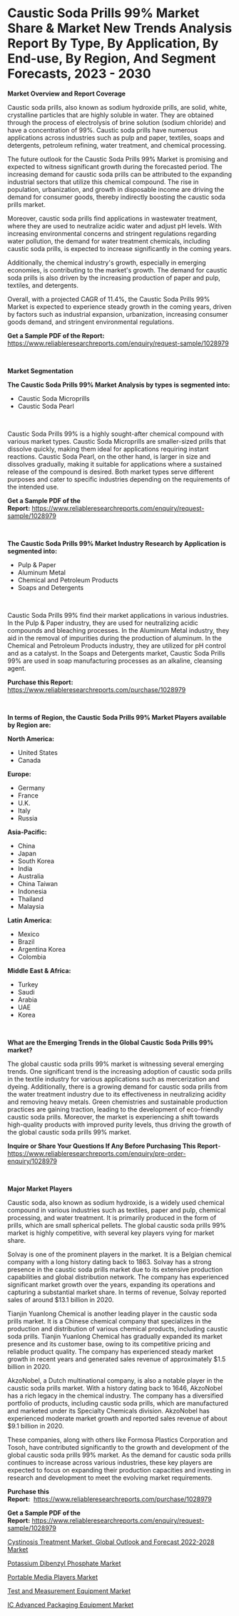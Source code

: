 <p><h1>Caustic Soda Prills 99% Market Share & Market New Trends Analysis Report By Type, By Application, By End-use, By Region, And Segment Forecasts, 2023 - 2030</h1></p><p><strong>Market Overview and Report Coverage</strong></p>
<p><p>Caustic soda prills, also known as sodium hydroxide prills, are solid, white, crystalline particles that are highly soluble in water. They are obtained through the process of electrolysis of brine solution (sodium chloride) and have a concentration of 99%. Caustic soda prills have numerous applications across industries such as pulp and paper, textiles, soaps and detergents, petroleum refining, water treatment, and chemical processing.</p><p>The future outlook for the Caustic Soda Prills 99% Market is promising and expected to witness significant growth during the forecasted period. The increasing demand for caustic soda prills can be attributed to the expanding industrial sectors that utilize this chemical compound. The rise in population, urbanization, and growth in disposable income are driving the demand for consumer goods, thereby indirectly boosting the caustic soda prills market.</p><p>Moreover, caustic soda prills find applications in wastewater treatment, where they are used to neutralize acidic water and adjust pH levels. With increasing environmental concerns and stringent regulations regarding water pollution, the demand for water treatment chemicals, including caustic soda prills, is expected to increase significantly in the coming years.</p><p>Additionally, the chemical industry's growth, especially in emerging economies, is contributing to the market's growth. The demand for caustic soda prills is also driven by the increasing production of paper and pulp, textiles, and detergents.</p><p>Overall, with a projected CAGR of 11.4%, the Caustic Soda Prills 99% Market is expected to experience steady growth in the coming years, driven by factors such as industrial expansion, urbanization, increasing consumer goods demand, and stringent environmental regulations.</p></p>
<p><strong>Get a Sample PDF of the Report:</strong> <a href="https://www.reliableresearchreports.com/enquiry/request-sample/1028979">https://www.reliableresearchreports.com/enquiry/request-sample/1028979</a></p>
<p>&nbsp;</p>
<p><strong>Market Segmentation</strong></p>
<p><strong>The Caustic Soda Prills 99% Market Analysis by types is segmented into:</strong></p>
<p><ul><li>Caustic Soda Microprills</li><li>Caustic Soda Pearl</li></ul></p>
<p>&nbsp;</p>
<p><p>Caustic Soda Prills 99% is a highly sought-after chemical compound with various market types. Caustic Soda Microprills are smaller-sized prills that dissolve quickly, making them ideal for applications requiring instant reactions. Caustic Soda Pearl, on the other hand, is larger in size and dissolves gradually, making it suitable for applications where a sustained release of the compound is desired. Both market types serve different purposes and cater to specific industries depending on the requirements of the intended use.</p></p>
<p><strong>Get a Sample PDF of the Report:</strong>&nbsp;<a href="https://www.reliableresearchreports.com/enquiry/request-sample/1028979">https://www.reliableresearchreports.com/enquiry/request-sample/1028979</a></p>
<p>&nbsp;</p>
<p><strong>The Caustic Soda Prills 99% Market Industry Research by Application is segmented into:</strong></p>
<p><ul><li>Pulp & Paper</li><li>Aluminum Metal</li><li>Chemical and Petroleum Products</li><li>Soaps and Detergents</li></ul></p>
<p>&nbsp;</p>
<p><p>Caustic Soda Prills 99% find their market applications in various industries. In the Pulp & Paper industry, they are used for neutralizing acidic compounds and bleaching processes. In the Aluminum Metal industry, they aid in the removal of impurities during the production of aluminum. In the Chemical and Petroleum Products industry, they are utilized for pH control and as a catalyst. In the Soaps and Detergents market, Caustic Soda Prills 99% are used in soap manufacturing processes as an alkaline, cleansing agent.</p></p>
<p><strong>Purchase this Report:</strong>&nbsp; <a href="https://www.reliableresearchreports.com/purchase/1028979">https://www.reliableresearchreports.com/purchase/1028979</a></p>
<p>&nbsp;</p>
<p><strong>In terms of Region, the Caustic Soda Prills 99% Market Players available by Region are:</strong></p>
<p>
    <p> <strong> North America: </strong>
        <ul>
            <li>United States</li>
            <li>Canada</li>
        </ul>
        </p> 
    <p> <strong> Europe: </strong>
        <ul>
            <li>Germany</li>
            <li>France</li>
            <li>U.K.</li>
            <li>Italy</li>
            <li>Russia</li>
        </ul>
        </p> 
    <p> <strong> Asia-Pacific: </strong>
        <ul>
            <li>China</li>
            <li>Japan</li>
            <li>South Korea</li>
            <li>India</li>
            <li>Australia</li>
            <li>China Taiwan</li>
            <li>Indonesia</li>
            <li>Thailand</li>
            <li>Malaysia</li>
        </ul>
        </p> 
    <p> <strong> Latin America: </strong>
        <ul>
            <li>Mexico</li>
            <li>Brazil</li>
            <li>Argentina Korea</li>
            <li>Colombia</li>
        </ul>
        </p> 
    <p> <strong> Middle East & Africa: </strong>
        <ul>
            <li>Turkey</li>
            <li>Saudi</li>
            <li>Arabia</li>
            <li>UAE</li>
            <li>Korea</li>
        </ul>
    </p>
    </p>
<p>&nbsp;</p>
<p><strong>What are the Emerging Trends in the Global Caustic Soda Prills 99% market?</strong></p>
<p><p>The global caustic soda prills 99% market is witnessing several emerging trends. One significant trend is the increasing adoption of caustic soda prills in the textile industry for various applications such as mercerization and dyeing. Additionally, there is a growing demand for caustic soda prills from the water treatment industry due to its effectiveness in neutralizing acidity and removing heavy metals. Green chemistries and sustainable production practices are gaining traction, leading to the development of eco-friendly caustic soda prills. Moreover, the market is experiencing a shift towards high-quality products with improved purity levels, thus driving the growth of the global caustic soda prills 99% market.</p></p>
<p><strong>Inquire or Share Your Questions If Any Before Purchasing This Report</strong>- <a href="https://www.reliableresearchreports.com/enquiry/pre-order-enquiry/1028979">https://www.reliableresearchreports.com/enquiry/pre-order-enquiry/1028979</a></p>
<p>&nbsp;</p>
<p><strong>Major Market Players</strong></p>
<p><p>Caustic soda, also known as sodium hydroxide, is a widely used chemical compound in various industries such as textiles, paper and pulp, chemical processing, and water treatment. It is primarily produced in the form of prills, which are small spherical pellets. The global caustic soda prills 99% market is highly competitive, with several key players vying for market share. </p><p>Solvay is one of the prominent players in the market. It is a Belgian chemical company with a long history dating back to 1863. Solvay has a strong presence in the caustic soda prills market due to its extensive production capabilities and global distribution network. The company has experienced significant market growth over the years, expanding its operations and capturing a substantial market share. In terms of revenue, Solvay reported sales of around $13.1 billion in 2020.</p><p>Tianjin Yuanlong Chemical is another leading player in the caustic soda prills market. It is a Chinese chemical company that specializes in the production and distribution of various chemical products, including caustic soda prills. Tianjin Yuanlong Chemical has gradually expanded its market presence and its customer base, owing to its competitive pricing and reliable product quality. The company has experienced steady market growth in recent years and generated sales revenue of approximately $1.5 billion in 2020.</p><p>AkzoNobel, a Dutch multinational company, is also a notable player in the caustic soda prills market. With a history dating back to 1646, AkzoNobel has a rich legacy in the chemical industry. The company has a diversified portfolio of products, including caustic soda prills, which are manufactured and marketed under its Specialty Chemicals division. AkzoNobel has experienced moderate market growth and reported sales revenue of about $9.1 billion in 2020.</p><p>These companies, along with others like Formosa Plastics Corporation and Tosoh, have contributed significantly to the growth and development of the global caustic soda prills 99% market. As the demand for caustic soda prills continues to increase across various industries, these key players are expected to focus on expanding their production capacities and investing in research and development to meet the evolving market requirements.</p></p>
<p><strong>Purchase this Report:</strong>&nbsp;&nbsp;<a href="https://www.reliableresearchreports.com/purchase/1028979">https://www.reliableresearchreports.com/purchase/1028979</a></p>
<p></p>
<p><strong>Get a Sample PDF of the Report:</strong>&nbsp;<a href="https://www.reliableresearchreports.com/enquiry/request-sample/1028979">https://www.reliableresearchreports.com/enquiry/request-sample/1028979</a></p>
<p><p><a href="https://medium.com/@vincentalvarez1980/cystinosis-treatment-market-global-outlook-and-forecast-2022-2028-market-size-growth-forecast-988668bdfbe4">Cystinosis Treatment Market, Global Outlook and Forecast 2022-2028 Market</a></p><p><a href="https://www.linkedin.com/pulse/potassium-dibenzyl-phosphate-market-research-report-provides-jvhje/">Potassium Dibenzyl Phosphate Market</a></p><p><a href="https://www.reportprime.com/portable-media-players-r11328">Portable Media Players Market</a></p><p><a href="https://www.reportprime.com/test-and-measurement-equipment-r7522">Test and Measurement Equipment Market</a></p><p><a href="https://github.com/RichRobinson5/Market-Research-Report-List-1/blob/main/ic-advanced-packaging-equipment-market.md">IC Advanced Packaging Equipment Market</a></p></p>